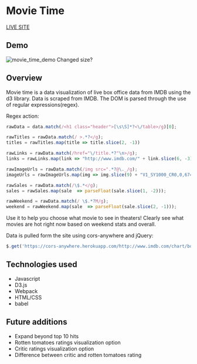 # Movie Time

[LIVE SITE](https://ryan-mapa.github.io/movie_options/)

## Demo
![movie_time_demo](docs/demo.gif)
Changed size?

## Overview
Movie time is a data visualization of live box office data from IMDB using the d3 library. Data is scraped from IMDB. The DOM is parsed through the use of regular expressions(regex).   

Regex action:
```Javascript
rawData = data.match(/<h1 class="header">[\s\S]*?<\/table>/g)[0];

rawTitles = rawData.match(/ >.*?</g);
titles = rawTitles.map(title => title.slice(2, -1))

rawLinks = rawData.match(/href="\/title.*?"\n>/g);
links = rawLinks.map(link => "http://www.imdb.com/" + link.slice(6, -3))

rawImageUrls = rawData.match(/img src=".*?@\._/g);
imageUrls = rawImageUrls.map(img => img.slice(9) + "V1_SY1000_CR0,0,674,1000_AL_.jpg");

rawSales = rawData.match(/\$.*</g);
sales = rawSales.map(sale  => parseFloat(sale.slice(1, -2)));

rawWeekend = rawData.match(/ \$.*?M/g);
weekend = rawWeekend.map(sale  => parseFloat(sale.slice(2, -1)));
```

Use it to help you choose what movie to see in theaters! Clearly see what movies are hot right now based on weekend stats and overall.

Data is pulled form the site using cors-anywhere and jQuery:
```Javascript
$.get('https://cors-anywhere.herokuapp.com/http://www.imdb.com/chart/boxoffice', function(data) { ...
```

## Technologies used
- Javascript
- D3.js
- Webpack
- HTML/CSS
- babel

## Future additions
- Expand beyond top 10 hits
- Rotten tomatoes ratings visualization option
- Critic ratings visualization option
- Difference between critic and rotten tomatoes rating
